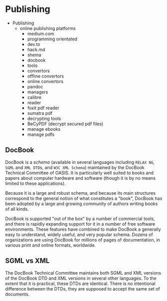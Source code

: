 # Publishing

* Publishing
  * online publishing platforms
    - medium.com
    * programming orientated
    - dev.to
    - hack.md
    * shema
    - docbook
    * tools
    * convertors
    * offline convertors
    * online convertors
    - pandoc
    * managers
    - calibre
    * reader
    - foxit pdf reader
    - sumatra pdf
    * decrypting tools
    - BeCyPDF (decrypt secured pdf files)
    * manage ebooks
    * manage pdfs


## DocBook

DocBook is a *schema* (available in several languages including `RELAX NG`, `SGML` and `XML DTD`s, and `W3C XML Schema`) maintained by the DocBook Technical Committee of OASIS. It is particularly well suited to books and papers about computer hardware and software (though it is by no means limited to these applications).

Because it is a large and robust schema, and because its main structures correspond to the general notion of what constitutes a "book", DocBook has been adopted by a large and growing community of authors writing books of all kinds.

DocBook is supported "out of the box" by a number of commercial tools, and there is rapidly expanding support for it in a number of free software environments. These features have combined to make DocBook a generally easy to understand, widely useful, and very popular schema. Dozens of organizations are using DocBook for millions of pages of documentation, in various print and online formats, worldwide.

## SGML vs XML

The DocBook Technical Committee maintains both SGML and XML versions of the DocBook DTD and XML versions in several other languages. To the extent that it is practical, these DTDs are identical. There is no intentional difference between the DTDs, they are supposed to accept the same set of documents.
